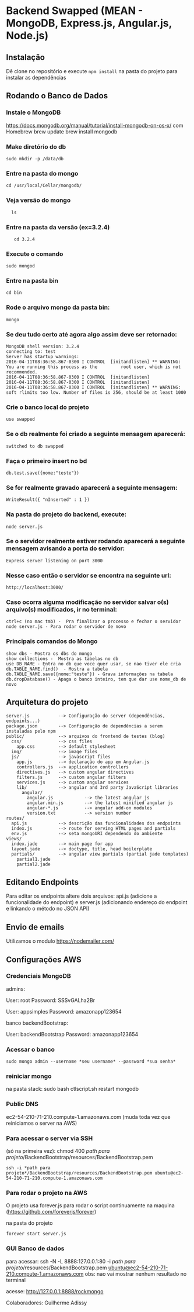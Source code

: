 ﻿# Backend Swapped (MEAN - MongoDB, Express.js, Angular.js, Node.js)

## Instalação

Dê clone no repositório e execute `npm install` na pasta do projeto para 
instalar as dependências

## Rodando o Banco de Dados

### Instale o MongoDB

https://docs.mongodb.org/manual/tutorial/install-mongodb-on-os-x/
com Homebrew
    brew update
    brew install mongodb
### Make diretório do db

    sudo mkdir -p /data/db
### Entre na pasta do mongo

    cd /usr/local/Cellar/mongodb/
    
### Veja versão do mongo
     
      ls
### Entre na pasta da versão (ex=3.2.4)

       cd 3.2.4
### Execute o comando
   
    sudo mongod
### Entre na pasta bin

    cd bin
### Rode o arquivo mongo da pasta bin:

    mongo
### Se deu tudo certo até agora algo assim deve ser retornado:

    MongoDB shell version: 3.2.4
    connecting to: test
    Server has startup warnings:
    2016-04-11T08:36:58.867-0300 I CONTROL  [initandlisten] ** WARNING: You are running this process as the         root user, which is not recommended.
    2016-04-11T08:36:58.867-0300 I CONTROL  [initandlisten]
    2016-04-11T08:36:58.867-0300 I CONTROL  [initandlisten]
    2016-04-11T08:36:58.867-0300 I CONTROL  [initandlisten] ** WARNING: soft rlimits too low. Number of files is 256, should be at least 1000
### Crie o banco local do projeto
    
    use swapped
### Se o db realmente foi criado a seguinte mensagem aparecerá:
    
    switched to db swapped
### Faça o primeiro insert no bd

    db.test.save({nome:"teste"})
### Se for realmente gravado aparecerá a seguinte mensagem:

    WriteResult({ "nInserted" : 1 })
### Na pasta do projeto do backend, execute:

    node server.js
### Se o servidor realmente estiver rodando aparecerá a seguinte mensagem avisando a porta do servidor:

    Express server listening on port 3000
### Nesse caso então o servidor se encontra na seguinte url:

    http://localhost:3000/
### Caso ocorra alguma modificação no servidor salvar o(s) arquivo(s) modificados, ir no terminal:
   
    ctrl+c (no mac tmb) -  Pra finalizar o processo e fechar o servidor 
    node server.js - Para rodar o servidor de novo 
### Principais comandos do Mongo
    
    show dbs - Mostra os dbs do mongo
    show collections -  Mostra as tabelas no db
    use DB_NAME - Entra no db que voce quer usar, se nao tiver ele cria
    db.TABLE_NAME.find()  - Mostra a tabela
    db.TABLE_NAME.save({nome:"teste"}) - Grava informações na tabela
    db.dropDatabase() - Apaga o banco inteiro, tem que dar use nome_db de novo
## Arquitetura do projeto
    
    server.js           --> Configuração do server (dependências, endpoints...)
    package.json        --> Configuração de dependências a serem instaladas pelo npm
    public/             --> arquivos do frontend de testes (blog)
      css/              --> css files
        app.css         --> default stylesheet
      img/              --> image files
      js/               --> javascript files
        app.js          --> declaração do app em Angular.js
        controllers.js  --> application controllers
        directives.js   --> custom angular directives
        filters.js      --> custom angular filters
        services.js     --> custom angular services
        lib/            --> angular and 3rd party JavaScript libraries
          angular/
            angular.js            --> the latest angular js
            angular.min.js        --> the latest minified angular js
            angular-*.js          --> angular add-on modules
            version.txt           --> version number
    routes/
      api.js            --> descrição das funcionalidades dos endpoints
      index.js          --> route for serving HTML pages and partials
      env.js            --> seta mongoURI dependendo do ambiente
    views/
      index.jade        --> main page for app
      layout.jade       --> doctype, title, head boilerplate
      partials/         --> angular view partials (partial jade templates)
        partial1.jade
        partial2.jade
## Editando Endpoints

Para editar os endpoints altere dois arquivos: api.js (adicione a funcionalidade do endpoint) e 
server.js (adicionando endereço do endpoint e linkando o método no JSON API)

## Envio de emails

Utilizamos o modulo https://nodemailer.com/

## Configurações AWS

### Credenciais MongoDB

admins:

  User: root
  Password: SSSvGALha2Br

  User: appsimples
  Password: amazonapp123654

banco backendBootstrap:

  User: backendBootstrap
  Password: amazonapp123654

### Acessar o banco

    sudo mongo admin --username *seu username* --password *sua senha*

### reiniciar mongo

na pasta stack:
    sudo bash ctlscript.sh restart mongodb

### Public DNS

ec2-54-210-71-210.compute-1.amazonaws.com
(muda toda vez que reiniciamos o server na AWS)

### Para acessar o server via SSH

(só na primeira vez):
    chmod 400 *path para projeto*/BackendBootstrap/resources/BackendBootstrap.pem

    ssh -i *path para projeto*/BackendBootstrap/resources/BackendBootstrap.pem ubuntu@ec2-54-210-71-210.compute-1.amazonaws.com

### Para rodar o projeto na AWS

O projeto usa forever.js para rodar o script continuamente na maquina 
(https://github.com/foreverjs/forever)

na pasta do projeto

    forever start server.js

### GUI Banco de dados

para acessar:
    ssh -N -L 8888:127.0.0.1:80 -i *path para projeto*/resources/BackendBootstrap.pem ubuntu@ec2-54-210-71-210.compute-1.amazonaws.com
obs: nao vai mostrar nenhum resultado no terminal

acesse:
    http://127.0.0.1:8888/rockmongo

Colaboradores:
Guilherme Adissy
